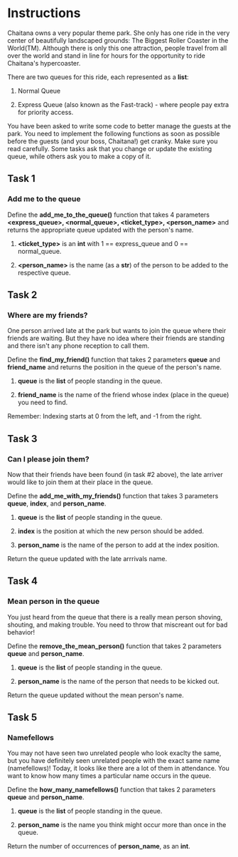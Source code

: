 # Instructions

Chaitana owns a very popular theme park. She only has one ride in the very center of beautifully landscaped grounds: The Biggest Roller Coaster in the World(TM). Although there is only this one attraction, people travel from all over the world and stand in line for hours for the opportunity to ride Chaitana's hypercoaster.

There are two queues for this ride, each represented as a **list**:

1. Normal Queue

2. Express Queue (also known as the Fast-track) - where people pay extra for priority access.

You have been asked to write some code to better manage the guests at the park. You need to implement the following functions as soon as possible before the guests (and your boss, Chaitana!) get cranky. Make sure you read carefully. Some tasks ask that you change or update the existing queue, while others ask you to make a copy of it.

## Task 1

### Add me to the queue

Define the **add_me_to_the_queue()** function that takes 4 parameters **<express_queue>, <normal_queue>, <ticket_type>, <person_name>** and returns the appropriate queue updated with the person's name.

1. **<ticket_type>** is an **int** with 1 == express_queue and 0 == normal_queue.

2. **<person_name>** is the name (as a **str**) of the person to be added to the respective queue.

## Task 2

### Where are my friends?

One person arrived late at the park but wants to join the queue where their friends are waiting. But they have no idea where their friends are standing and there isn't any phone reception to call them.

Define the **find_my_friend()** function that takes 2 parameters **queue** and **friend_name** and returns the position in the queue of the person's name.

1. **queue** is the **list** of people standing in the queue.

2. **friend_name** is the name of the friend whose index (place in the queue) you need to find.

Remember: Indexing starts at 0 from the left, and -1 from the right.

## Task 3

### Can I please join them?

Now that their friends have been found (in task #2 above), the late arriver would like to join them at their place in the queue.

Define the **add_me_with_my_friends()** function that takes 3 parameters **queue**, **index**, and **person_name**.

1. **queue** is the **list** of people standing in the queue.

2. **index** is the position at which the new person should be added.

3. **person_name** is the name of the person to add at the index position.

Return the queue updated with the late arrrivals name.

## Task 4

### Mean person in the queue

You just heard from the queue that there is a really mean person shoving, shouting, and making trouble. You need to throw that miscreant out for bad behavior!

Define the **remove_the_mean_person()** function that takes 2 parameters **queue** and **person_name**.

1. **queue** is the **list** of people standing in the queue.

2. **person_name** is the name of the person that needs to be kicked out.

Return the queue updated without the mean person's name.

## Task 5

### Namefellows

You may not have seen two unrelated people who look exaclty the same, but you have definitely seen unrelated people with the exact same name (namefellows)! Today, it looks like there are a lot of them in attendance. You want to know how many times a particular name occurs in the queue.

Define the **how_many_namefellows()** function that takes 2 parameters **queue** and **person_name**.

1. **queue** is the **list** of people standing in the queue.

2. **person_name** is the name you think might occur more than once in the queue.

Return the number of occurrences of **person_name**, as an **int**.
